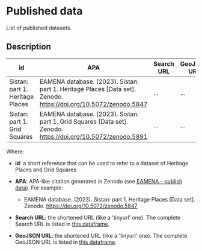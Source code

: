 # Published data

List of published datasets.

## Description

|  **id** 	| **APA**	|  **Search URL** 	|  **GeoJSON URL** | 
|---	|---	|---	|---	|
| Sistan: part 1. Heritage Places	| EAMENA database. (2023). Sistan: part 1. Heritage Places [Data set]. Zenodo. https://doi.org/10.5072/zenodo.5847 | ... | ... |
| Sistan: part 1. Grid Squares | EAMENA database. (2023). Sistan: part 1. Grid Squares [Data set]. Zenodo. https://doi.org/10.5072/zenodo.5891 | ... | ... |


Where:

* **id**: a short reference that can be used to refer to a dataset of Heritage Places and Grid Squares

* **APA**: APA-like citation generated in Zenodo (see [EAMENA - publish data](https://eamena.org/database#publish-data)). For example:
	- EAMENA database. (2023). Sistan: part 1. Heritage Places [Data set]. Zenodo. https://doi.org/10.5072/zenodo.5847

* **Search URL**: the shortened URL (like a 'tinyurl' one). The complete Search URL is listed in [this dataframe](urls.tsv).

* **GeoJSON URL**: the shortened URL (like a 'tinyurl' one). The complete GeoJSON URL is listed in [this dataframe](urls.tsv).

